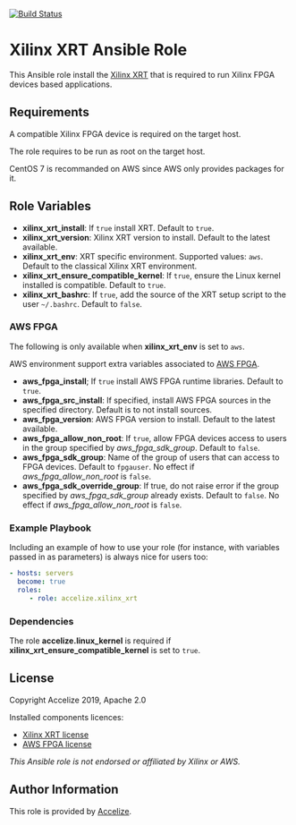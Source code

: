[![Build Status](https://travis-ci.org/Accelize/ansible-role-xilinx_xrt.svg?branch=master)](https://travis-ci.org/Accelize/ansible-role-xilinx_xrt)

# Xilinx XRT Ansible Role

This Ansible role install the [Xilinx XRT](https://github.com/Xilinx/XRT) that is required to run Xilinx FPGA devices based applications.

## Requirements

A compatible Xilinx FPGA device is required on the target host.

The role requires to be run as root on the target host.

CentOS 7 is recommanded on AWS since AWS only provides packages for it.

## Role Variables

* **xilinx_xrt_install**: If `true` install XRT.
  Default to `true`.
* **xilinx_xrt_version**: Xilinx XRT version to install.
  Default to the latest available.
* **xilinx_xrt_env**: XRT specific environment.
  Supported values: `aws`.
  Default to the classical Xilinx XRT environment.
* **xilinx_xrt_ensure_compatible_kernel**: If `true`, ensure the Linux kernel installed is compatible.
  Default to `true`.
* **xilinx_xrt_bashrc**: If `true`, add the source of the XRT setup script to the user `~/.bashrc`.
  Default to `false`.

### AWS FPGA

The following is only available when **xilinx_xrt_env** is set to `aws`.

AWS environment support extra variables associated to [AWS FPGA](https://github.com/aws/aws-fpga).

* **aws_fpga_install**; If `true` install AWS FPGA runtime libraries. 
  Default to `true`.
* **aws_fpga_src_install**: If specified, install AWS FPGA sources in the specified directory.
  Default is to not install sources.
* **aws_fpga_version**: AWS FPGA version to install.
  Default to the latest available.
* **aws_fpga_allow_non_root**: If `true`, allow FPGA devices access to users in the group specified by *aws_fpga_sdk_group*.
  Default to `false`.
* **aws_fpga_sdk_group**: Name of the group of users that can access to FPGA devices.
  Default to `fpgauser`.
  No effect if *aws_fpga_allow_non_root* is `false`.
* **aws_fpga_sdk_override_group**: If true, do not raise error if the group specified by *aws_fpga_sdk_group* already exists.
  Default to `false`.
  No effect if *aws_fpga_allow_non_root* is `false`.

### Example Playbook

Including an example of how to use your role (for instance, with variables passed in as parameters) is always nice for users too:

```yaml
- hosts: servers
  become: true  
  roles:
     - role: accelize.xilinx_xrt
```

### Dependencies

The role **accelize.linux_kernel** is required if **xilinx_xrt_ensure_compatible_kernel** is set to `true`.

License
-------

Copyright Accelize 2019, Apache 2.0

Installed components licences:

* [Xilinx XRT license](https://github.com/Xilinx/XRT/blob/master/LICENSE)
* [AWS FPGA license](https://github.com/aws/aws-fpga/blob/master/LICENSE.txt)

*This Ansible role is not endorsed or affiliated by Xilinx or AWS.*

Author Information
------------------

This role is provided by [Accelize](https://www.accelize.com).
